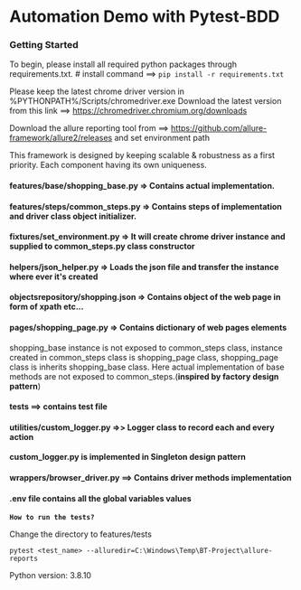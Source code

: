 # Automation Demo with Pytest-BDD

### Getting Started

To begin, please install all required python packages through requirements.txt.
    # install command ==> `pip install -r requirements.txt`

Please keep the latest chrome driver version in %PYTHONPATH%/Scripts/chromedriver.exe
Download the latest version from this link ==> https://chromedriver.chromium.org/downloads

Download the allure reporting tool from ==> https://github.com/allure-framework/allure2/releases and set environment path

This framework is designed by keeping scalable & robustness as a first priority. Each component having its own uniqueness.

#### features/base/shopping_base.py => Contains actual implementation.
#### features/steps/common_steps.py => Contains steps of implementation and driver class object initializer.
#### fixtures/set_environment.py => It will create chrome driver instance and supplied to common_steps.py class constructor
#### helpers/json_helper.py => Loads the json file and transfer the instance where ever it's created
#### objectsrepository/shopping.json => Contains object of the web page in form of xpath etc...
#### pages/shopping_page.py => Contains dictionary of web pages elements

shopping_base instance is not exposed to common_steps class, 
instance created in common_steps class is shopping_page class, shopping_page class is inherits shopping_base class.
Here actual implementation of base methods are not exposed to common_steps.(**inspired by factory design pattern**) 

#### tests ==> contains test file

#### utilities/custom_logger.py =>> Logger class to record each and every action

**custom_logger.py is implemented in Singleton design pattern**

#### wrappers/browser_driver.py ==> Contains driver methods implementation

#### .env file contains all the global variables values



**`How to run the tests?`**

Change the directory to features/tests

`pytest <test_name> --alluredir=C:\Windows\Temp\BT-Project\allure-reports`


Python version: 3.8.10